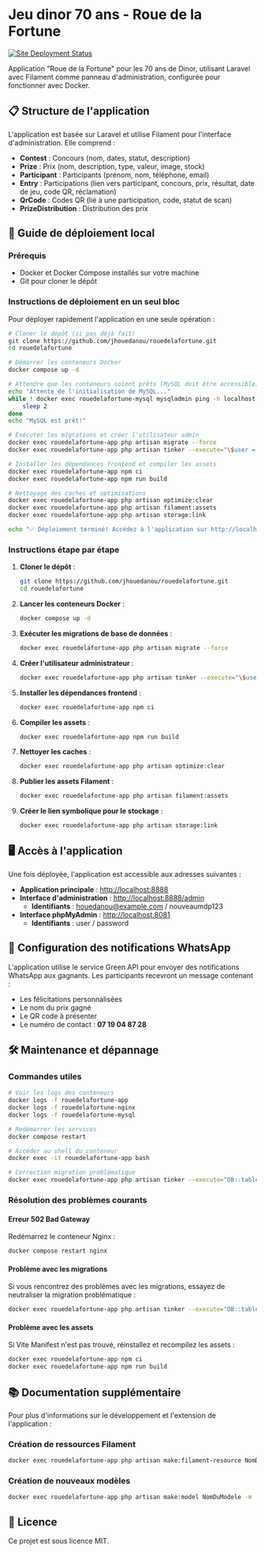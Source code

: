 # Jeu dinor 70 ans - Roue de la Fortune

[![Site Deployment Status](https://img.shields.io/badge/70%20ans%20Dinor-Déployé-success)](https://github.com/jhouedanou/rouedelafortune)

Application "Roue de la Fortune" pour les 70 ans de Dinor, utilisant Laravel avec Filament comme panneau d'administration, configurée pour fonctionner avec Docker.

## 📋 Structure de l'application

L'application est basée sur Laravel et utilise Filament pour l'interface d'administration. Elle comprend :

- **Contest** : Concours (nom, dates, statut, description)
- **Prize** : Prix (nom, description, type, valeur, image, stock)
- **Participant** : Participants (prénom, nom, téléphone, email)
- **Entry** : Participations (lien vers participant, concours, prix, résultat, date de jeu, code QR, réclamation)
- **QrCode** : Codes QR (lié à une participation, code, statut de scan)
- **PrizeDistribution** : Distribution des prix

## 🚀 Guide de déploiement local

### Prérequis

- Docker et Docker Compose installés sur votre machine
- Git pour cloner le dépôt

### Instructions de déploiement en un seul bloc

Pour déployer rapidement l'application en une seule opération :

```bash
# Cloner le dépôt (si pas déjà fait)
git clone https://github.com/jhouedanou/rouedelafortune.git
cd rouedelafortune

# Démarrer les conteneurs Docker
docker compose up -d

# Attendre que les conteneurs soient prêts (MySQL doit être accessible)
echo "Attente de l'initialisation de MySQL..."
while ! docker exec rouedelafortune-mysql mysqladmin ping -h localhost --silent; do
    sleep 2
done
echo "MySQL est prêt!"

# Exécuter les migrations et créer l'utilisateur admin
docker exec rouedelafortune-app php artisan migrate --force
docker exec rouedelafortune-app php artisan tinker --execute="\$user = \App\Models\User::where('email', 'houedanou@example.com')->first(); if(!\$user) { \App\Models\User::create(['name' => 'houedanou', 'email' => 'houedanou@example.com', 'password' => bcrypt('nouveaumdp123')]); echo 'Utilisateur admin créé avec succès!'; }"

# Installer les dépendances frontend et compiler les assets
docker exec rouedelafortune-app npm ci
docker exec rouedelafortune-app npm run build

# Nettoyage des caches et optimisations
docker exec rouedelafortune-app php artisan optimize:clear
docker exec rouedelafortune-app php artisan filament:assets
docker exec rouedelafortune-app php artisan storage:link

echo "✅ Déploiement terminé! Accédez à l'application sur http://localhost:8888"
```

### Instructions étape par étape

1. **Cloner le dépôt** :
   ```bash
   git clone https://github.com/jhouedanou/rouedelafortune.git
   cd rouedelafortune
   ```

2. **Lancer les conteneurs Docker** :
   ```bash
   docker compose up -d
   ```

3. **Exécuter les migrations de base de données** :
   ```bash
   docker exec rouedelafortune-app php artisan migrate --force
   ```

4. **Créer l'utilisateur administrateur** :
   ```bash
   docker exec rouedelafortune-app php artisan tinker --execute="\$user = \App\Models\User::where('email', 'houedanou@example.com')->first(); if(!\$user) { \App\Models\User::create(['name' => 'houedanou', 'email' => 'houedanou@example.com', 'password' => bcrypt('nouveaumdp123')]); echo 'Utilisateur admin créé avec succès!'; }"
   ```

5. **Installer les dépendances frontend** :
   ```bash
   docker exec rouedelafortune-app npm ci
   ```

6. **Compiler les assets** :
   ```bash
   docker exec rouedelafortune-app npm run build
   ```

7. **Nettoyer les caches** :
   ```bash
   docker exec rouedelafortune-app php artisan optimize:clear
   ```

8. **Publier les assets Filament** :
   ```bash
   docker exec rouedelafortune-app php artisan filament:assets
   ```

9. **Créer le lien symbolique pour le stockage** :
   ```bash
   docker exec rouedelafortune-app php artisan storage:link
   ```

## 🖥️ Accès à l'application

Une fois déployée, l'application est accessible aux adresses suivantes :

- **Application principale** : [http://localhost:8888](http://localhost:8888)
- **Interface d'administration** : [http://localhost:8888/admin](http://localhost:8888/admin)
  - **Identifiants** : houedanou@example.com / nouveaumdp123
- **Interface phpMyAdmin** : [http://localhost:8081](http://localhost:8081)
  - **Identifiants** : user / password

## 📱 Configuration des notifications WhatsApp

L'application utilise le service Green API pour envoyer des notifications WhatsApp aux gagnants. Les participants recevront un message contenant :
- Les félicitations personnalisées
- Le nom du prix gagné
- Le QR code à présenter
- Le numéro de contact : **07 19 04 87 28**

## 🛠️ Maintenance et dépannage

### Commandes utiles

```bash
# Voir les logs des conteneurs
docker logs -f rouedelafortune-app
docker logs -f rouedelafortune-nginx
docker logs -f rouedelafortune-mysql

# Redémarrer les services
docker compose restart

# Accéder au shell du conteneur
docker exec -it rouedelafortune-app bash

# Correction migration problématique
docker exec rouedelafortune-app php artisan tinker --execute="DB::table('migrations')->where('migration', '2025_04_03_164500_add_prize_id_to_entries_table')->delete();"
```

### Résolution des problèmes courants

#### Erreur 502 Bad Gateway
Redémarrez le conteneur Nginx :
```bash
docker compose restart nginx
```

#### Problème avec les migrations
Si vous rencontrez des problèmes avec les migrations, essayez de neutraliser la migration problématique :
```bash
docker exec rouedelafortune-app php artisan tinker --execute="DB::table('migrations')->where('migration', '2025_04_03_164500_add_prize_id_to_entries_table')->delete();"
```

#### Problème avec les assets
Si Vite Manifest n'est pas trouvé, réinstallez et recompilez les assets :
```bash
docker exec rouedelafortune-app npm ci
docker exec rouedelafortune-app npm run build
```

## 📚 Documentation supplémentaire

Pour plus d'informations sur le développement et l'extension de l'application :

### Création de ressources Filament

```bash
docker exec rouedelafortune-app php artisan make:filament-resource NomDuModele
```

### Création de nouveaux modèles

```bash
docker exec rouedelafortune-app php artisan make:model NomDuModele -m
```

## 📄 Licence

Ce projet est sous licence MIT.
